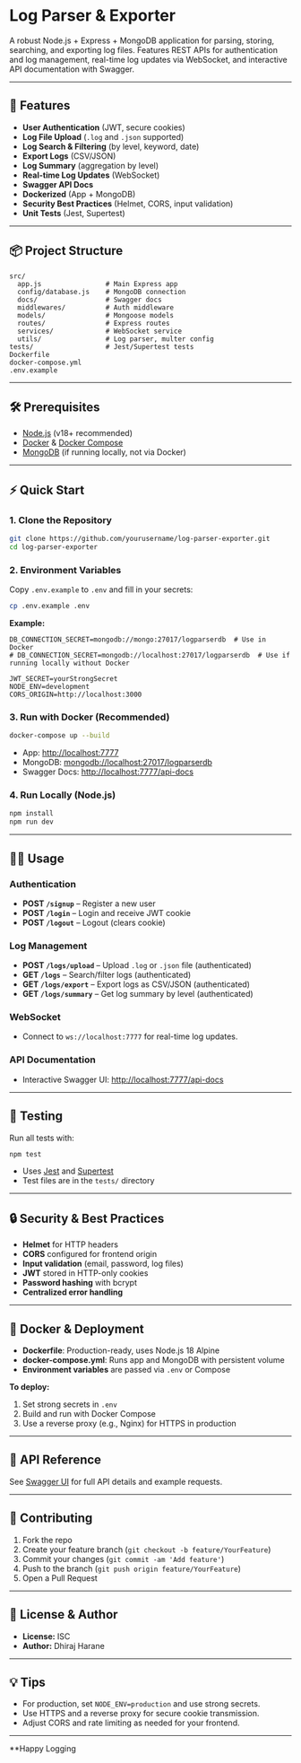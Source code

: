 # Log Parser & Exporter

A robust Node.js + Express + MongoDB application for parsing, storing, searching, and exporting log files. Features REST APIs for authentication and log management, real-time log updates via WebSocket, and interactive API documentation with Swagger.

---

## 🚀 Features

- **User Authentication** (JWT, secure cookies)
- **Log File Upload** (`.log` and `.json` supported)
- **Log Search & Filtering** (by level, keyword, date)
- **Export Logs** (CSV/JSON)
- **Log Summary** (aggregation by level)
- **Real-time Log Updates** (WebSocket)
- **Swagger API Docs**
- **Dockerized** (App + MongoDB)
- **Security Best Practices** (Helmet, CORS, input validation)
- **Unit Tests** (Jest, Supertest)

---

## 📦 Project Structure

```
src/
  app.js                # Main Express app
  config/database.js    # MongoDB connection
  docs/                 # Swagger docs
  middlewares/          # Auth middleware
  models/               # Mongoose models
  routes/               # Express routes
  services/             # WebSocket service
  utils/                # Log parser, multer config
tests/                  # Jest/Supertest tests
Dockerfile
docker-compose.yml
.env.example
```

---

## 🛠️ Prerequisites

- [Node.js](https://nodejs.org/) (v18+ recommended)
- [Docker](https://www.docker.com/) & [Docker Compose](https://docs.docker.com/compose/)
- [MongoDB](https://www.mongodb.com/) (if running locally, not via Docker)

---

## ⚡ Quick Start

### 1. **Clone the Repository**

```bash
git clone https://github.com/yourusername/log-parser-exporter.git
cd log-parser-exporter
```

### 2. **Environment Variables**

Copy `.env.example` to `.env` and fill in your secrets:

```bash
cp .env.example .env
```

**Example:**
```
DB_CONNECTION_SECRET=mongodb://mongo:27017/logparserdb  # Use in Docker
# DB_CONNECTION_SECRET=mongodb://localhost:27017/logparserdb  # Use if running locally without Docker

JWT_SECRET=yourStrongSecret
NODE_ENV=development
CORS_ORIGIN=http://localhost:3000
```

### 3. **Run with Docker (Recommended)**

```bash
docker-compose up --build
```

- App: [http://localhost:7777](http://localhost:7777)
- MongoDB: [mongodb://localhost:27017/logparserdb](mongodb://localhost:27017/logparserdb)
- Swagger Docs: [http://localhost:7777/api-docs](http://localhost:7777/api-docs)

### 4. **Run Locally (Node.js)**

```bash
npm install
npm run dev
```

---

## 🧑‍💻 Usage

### **Authentication**

- **POST `/signup`** – Register a new user
- **POST `/login`** – Login and receive JWT cookie
- **POST `/logout`** – Logout (clears cookie)

### **Log Management**

- **POST `/logs/upload`** – Upload `.log` or `.json` file (authenticated)
- **GET `/logs`** – Search/filter logs (authenticated)
- **GET `/logs/export`** – Export logs as CSV/JSON (authenticated)
- **GET `/logs/summary`** – Get log summary by level (authenticated)

### **WebSocket**

- Connect to `ws://localhost:7777` for real-time log updates.

### **API Documentation**

- Interactive Swagger UI: [http://localhost:7777/api-docs](http://localhost:7777/api-docs)

---

## 🧪 Testing

Run all tests with:

```bash
npm test
```

- Uses [Jest](https://jestjs.io/) and [Supertest](https://github.com/visionmedia/supertest)
- Test files are in the `tests/` directory

---

## 🔒 Security & Best Practices

- **Helmet** for HTTP headers
- **CORS** configured for frontend origin
- **Input validation** (email, password, log files)
- **JWT** stored in HTTP-only cookies
- **Password hashing** with bcrypt
- **Centralized error handling**

---

## 🐳 Docker & Deployment

- **Dockerfile**: Production-ready, uses Node.js 18 Alpine
- **docker-compose.yml**: Runs app and MongoDB with persistent volume
- **Environment variables** are passed via `.env` or Compose

**To deploy:**
1. Set strong secrets in `.env`
2. Build and run with Docker Compose
3. Use a reverse proxy (e.g., Nginx) for HTTPS in production

---

## 📄 API Reference

See [Swagger UI](http://localhost:7777/api-docs) for full API details and example requests.

---

## 🤝 Contributing

1. Fork the repo
2. Create your feature branch (`git checkout -b feature/YourFeature`)
3. Commit your changes (`git commit -am 'Add feature'`)
4. Push to the branch (`git push origin feature/YourFeature`)
5. Open a Pull Request

---

## 📧 License & Author

- **License:** ISC
- **Author:** Dhiraj Harane

---

## 💡 Tips

- For production, set `NODE_ENV=production` and use strong secrets.
- Use HTTPS and a reverse proxy for secure cookie transmission.
- Adjust CORS and rate limiting as needed for your frontend.

---

**Happy Logging
